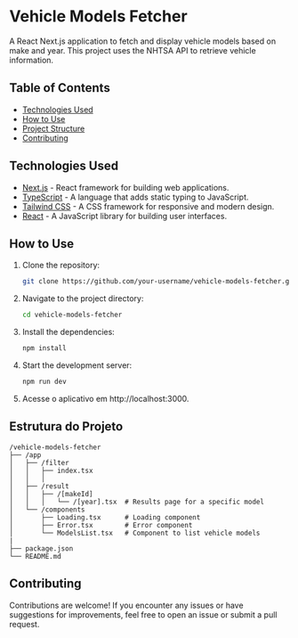 # Vehicle Models Fetcher

A React Next.js application to fetch and display vehicle models based on make and year. This project uses the NHTSA API to retrieve vehicle information.

## Table of Contents

- [Technologies Used](#technologies-used)
- [How to Use](#how-to-use)
- [Project Structure](#project-structure)
- [Contributing](#contributing)

## Technologies Used

- [Next.js](https://nextjs.org/) - React framework for building web applications.
- [TypeScript](https://www.typescriptlang.org/) - A language that adds static typing to JavaScript.
- [Tailwind CSS](https://tailwindcss.com/) - A CSS framework for responsive and modern design.
- [React](https://reactjs.org/) - A JavaScript library for building user interfaces.

## How to Use

1. Clone the repository:
   ```bash
   git clone https://github.com/your-username/vehicle-models-fetcher.git

2. Navigate to the project directory:
    ```bash
    cd vehicle-models-fetcher

3. Install the dependencies:
    ```bash
    npm install

4. Start the development server:

    ```bash
    npm run dev
5. Acesse o aplicativo em http://localhost:3000.

## Estrutura do Projeto
    /vehicle-models-fetcher
    ├── /app
    │   ├── /filter
    │   │   ├── index.tsx
    │   │   │
    │   ├── /result
    │   │   ├── /[makeId]
    │   │   │   └── /[year].tsx  # Results page for a specific model
    │   └── /components
    │       ├── Loading.tsx      # Loading component
    │       ├── Error.tsx        # Error component
    │       └── ModelsList.tsx   # Component to list vehicle models
    |
    ├── package.json
    └── README.md

## Contributing

Contributions are welcome! If you encounter any issues or have suggestions for improvements, feel free to open an issue or submit a pull request.